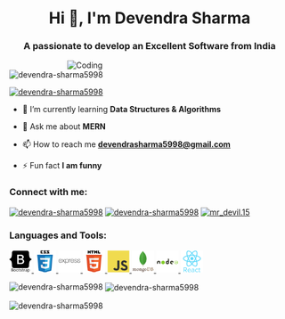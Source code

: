 <h1 align="center">Hi 👋, I'm Devendra Sharma</h1>
<h3 align="center">A passionate to develop an Excellent Software from India</h3>
<img align="right" alt="Coding" width="400" src="https://camo.githubusercontent.com/5ddf73ad3a205111cf8c686f687fc216c2946a75005718c8da5b837ad9de78c9/68747470733a2f2f7468756d62732e6766796361742e636f6d2f4576696c4e657874446576696c666973682d736d616c6c2e676966"




<p align="left"> <img src="https://komarev.com/ghpvc/?username=devendra-sharma5998&label=Profile%20views&color=0e75b6&style=flat" alt="devendra-sharma5998" /> </p>

<p align="left"> <a href="https://twitter.com/devendra-sharma5998" target="blank"><img src="https://img.shields.io/twitter/follow/devendra-sharma5998?logo=twitter&style=for-the-badge" alt="devendra-sharma5998" /></a> </p>

- 🌱 I’m currently learning **Data Structures & Algorithms**

- 💬 Ask me about **MERN**

- 📫 How to reach me **devendrasharma5998@gmail.com**

- ⚡ Fun fact **I am funny**

<h3 align="left">Connect with me:</h3>
<p align="left">
<a href="https://twitter.com/devendra-sharma5998" target="blank"><img align="center" src="https://raw.githubusercontent.com/rahuldkjain/github-profile-readme-generator/master/src/images/icons/Social/twitter.svg" alt="devendra-sharma5998" height="30" width="40" /></a>
<a href="https://linkedin.com/in/devendra-sharma5998" target="blank"><img align="center" src="https://raw.githubusercontent.com/rahuldkjain/github-profile-readme-generator/master/src/images/icons/Social/linked-in-alt.svg" alt="devendra-sharma5998" height="30" width="40" /></a>
<a href="https://instagram.com/mr_devil.15" target="blank"><img align="center" src="https://raw.githubusercontent.com/rahuldkjain/github-profile-readme-generator/master/src/images/icons/Social/instagram.svg" alt="mr_devil.15" height="30" width="40" /></a>
</p>

<h3 align="left">Languages and Tools:</h3>
<p align="left"> <a href="https://getbootstrap.com" target="_blank" rel="noreferrer"> <img src="https://raw.githubusercontent.com/devicons/devicon/master/icons/bootstrap/bootstrap-plain-wordmark.svg" alt="bootstrap" width="40" height="40"/> </a> <a href="https://www.w3schools.com/css/" target="_blank" rel="noreferrer"> <img src="https://raw.githubusercontent.com/devicons/devicon/master/icons/css3/css3-original-wordmark.svg" alt="css3" width="40" height="40"/> </a> <a href="https://expressjs.com" target="_blank" rel="noreferrer"> <img src="https://raw.githubusercontent.com/devicons/devicon/master/icons/express/express-original-wordmark.svg" alt="express" width="40" height="40"/> </a> <a href="https://www.w3.org/html/" target="_blank" rel="noreferrer"> <img src="https://raw.githubusercontent.com/devicons/devicon/master/icons/html5/html5-original-wordmark.svg" alt="html5" width="40" height="40"/> </a> <a href="https://developer.mozilla.org/en-US/docs/Web/JavaScript" target="_blank" rel="noreferrer"> <img src="https://raw.githubusercontent.com/devicons/devicon/master/icons/javascript/javascript-original.svg" alt="javascript" width="40" height="40"/> </a> <a href="https://www.mongodb.com/" target="_blank" rel="noreferrer"> <img src="https://raw.githubusercontent.com/devicons/devicon/master/icons/mongodb/mongodb-original-wordmark.svg" alt="mongodb" width="40" height="40"/> </a> <a href="https://nodejs.org" target="_blank" rel="noreferrer"> <img src="https://raw.githubusercontent.com/devicons/devicon/master/icons/nodejs/nodejs-original-wordmark.svg" alt="nodejs" width="40" height="40"/> </a> <a href="https://reactjs.org/" target="_blank" rel="noreferrer"> <img src="https://raw.githubusercontent.com/devicons/devicon/master/icons/react/react-original-wordmark.svg" alt="react" width="40" height="40"/> </a> </p>

<p><img align="left" src="https://github-readme-stats.vercel.app/api/top-langs?username=devendra-sharma5998&show_icons=true&locale=en&layout=compact" alt="devendra-sharma5998" /></p>

<p>&nbsp;<img align="center" src="https://github-readme-stats.vercel.app/api?username=devendra-sharma5998&show_icons=true&locale=en" alt="devendra-sharma5998" /></p>

<p><img align="center" src="https://github-readme-streak-stats.herokuapp.com/?user=devendra-sharma5998&" alt="devendra-sharma5998" /></p>
